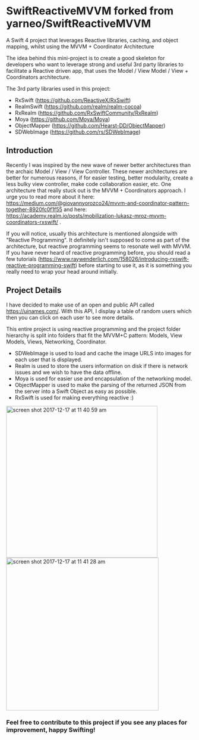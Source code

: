 # SwiftReactiveMVVM forked from yarneo/SwiftReactiveMVVM
A Swift 4 project that leverages Reactive libraries, caching, and object mapping, whilst using the MVVM + Coordinator Architecture

The idea behind this mini-project is to create a good skeleton for developers who want to leverage strong and useful 3rd party libraries to facilitate a Reactive driven app, that uses the Model / View Model / View + Coordinators architecture.

The 3rd party libraries used in this project:
* RxSwift (https://github.com/ReactiveX/RxSwift)
* RealmSwift (https://github.com/realm/realm-cocoa)
* RxRealm (https://github.com/RxSwiftCommunity/RxRealm)
* Moya (https://github.com/Moya/Moya)
* ObjectMapper (https://github.com/Hearst-DD/ObjectMapper)
* SDWebImage (https://github.com/rs/SDWebImage)

## Introduction
Recently I was inspired by the new wave of newer better architectures than the archaic Model / View / View Controller. These newer architectures are better for numerous reasons, if for easier testing, better modularity, create a less bulky view controller, make code collaboration easier, etc. One architecture that really stuck out is the MVVM + Coordinators approach. I urge you to read more about it here: https://medium.com/@giovannyorozco24/mvvm-and-coordinator-pattern-together-8920fc0f1f55 and here: https://academy.realm.io/posts/mobilization-lukasz-mroz-mvvm-coordinators-rxswift/ .

If you will notice, usually this architecture is mentioned alongside with "Reactive Programming". It definitely isn't supposed to come as part of the architecture, but reactive programming seems to resonate well with MVVM. If you have never heard of reactive programming before, you should read a few tutorials (https://www.raywenderlich.com/158026/introducing-rxswift-reactive-programming-swift) before starting to use it, as it is something you really need to wrap your head around initially.

## Project Details
I have decided to make use of an open and public API called https://uinames.com/. With this API, I display a table of random users which then you can click on each user to see more details.

This entire project is using reactive programming and the project folder hierarchy is split into folders that fit the MVVM+C pattern: Models, View Models, Views, Networking, Coordinator.

* SDWebImage is used to load and cache the image URLS into images for each user that is displayed. 
* Realm is used  to store the users information on disk if there is network issues and we wish to have the data offline. 
* Moya is used  for easier use and encapsulation of the networking model.
* ObjectMapper is used  to make the parsing of the returned JSON from the server into a Swift Object as easy as possible.
* RxSwift is used  for making everything reactive :)

<img width="407" alt="screen shot 2017-12-17 at 11 40 59 am" src="https://user-images.githubusercontent.com/4066863/34081721-b43e808c-e31f-11e7-8724-4ede347607fc.png">
<img width="410" alt="screen shot 2017-12-17 at 11 41 28 am" src="https://user-images.githubusercontent.com/4066863/34081722-b5eea63c-e31f-11e7-9137-724f4be9057f.png">


### Feel free to contribute to this project if you see any places for improvement, happy Swifting!
